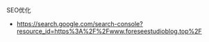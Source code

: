 SEO优化

- https://search.google.com/search-console?resource_id=https%3A%2F%2Fwww.foreseestudioblog.top%2F
